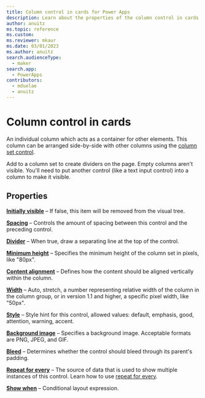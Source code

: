 ```yaml
---
title: Column control in cards for Power Apps
description: Learn about the properties of the column control in cards for Power Apps.
author: anuitz
ms.topic: reference
ms.custom: 
ms.reviewer: mkaur
ms.date: 03/01/2023
ms.author: anuitz
search.audienceType:
  - maker
search.app:
  - PowerApps
contributors:
  - mduelae
  - anuitz
---
```


# Column control in cards

An individual column which acts as a container for other elements. This column can be arranged side-by-side with other columns using the [column set control](column-set.md).

Add to a column set to create dividers on the page. Empty columns aren't visible. You'll need to put another control (like a text input control) into a column to make it visible.

## Properties

**[Initially visible](control-reference.md#i)** – If false, this item will be removed from the visual tree.

**[Spacing](control-reference.md#s)** – Controls the amount of spacing between this control and the preceding control.

**[Divider](control-reference.md#d)** – When true, draw a separating line at the top of the control.

**[Minimum height](control-reference.md#m)** – Specifies the minimum height of the column set in pixels, like "80px".

**[Content alignment](control-reference.md#c)** – Defines how the content should be aligned vertically within the column.

**[Width](control-reference.md#w)** – Auto, stretch, a number representing relative width of the column in the column group, or in version 1.1 and higher, a specific pixel width, like "50px".

**[Style](control-reference.md#s)** – Style hint for this control, allowed values: default, emphasis, good, attention, warning, accent.

**[Background image](control-reference.md#b)** – Specifies a background image. Acceptable formats are PNG, JPEG, and GIF.

**[Bleed](control-reference.md#b)** – Determines whether the control should bleed through its parent's padding.

**[Repeat for every](control-reference.md#r)** – The source of data that is used to show multiple instances of this control. Learn how to use [repeat for every](control-reference.md#r).



**[Show when](control-reference.md#s)** – Conditional layout expression.
